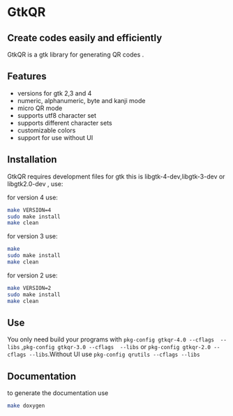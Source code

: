 # GtkQR
## Create codes easily and efficiently

GtkQR is a gtk library for generating QR codes .

## Features
- versions for gtk 2,3 and 4  
- numeric, alphanumeric, byte and kanji mode 
- micro QR mode
- supports utf8 character set 
- supports different character sets  
- customizable colors 
- support for use without UI 

## Installation

GtkQR requires development files for gtk this is libgtk-4-dev,libgtk-3-dev or libgtk2.0-dev , use: 

for version 4 use: 
```sh
make VERSION=4
sudo make install
make clean
```

for version 3 use:

```sh
make
sudo make install
make clean
```

for version 2 use: 
```sh
make VERSION=2
sudo make install
make clean
```

## Use

You only need build your programs with `pkg-config gtkqr-4.0 --cflags  --libs` ,`pkg-config gtkqr-3.0 --cflags  --libs` or `pkg-config gtkqr-2.0 --cflags --libs`.Without UI use `pkg-config qrutils --cflags --libs`

## Documentation 
to generate the documentation use 

```sh
make doxygen
```
